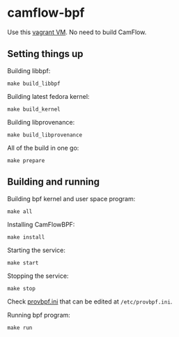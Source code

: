 # camflow-bpf

Use this [vagrant VM](https://github.com/CamFlow/vagrant/tree/master/dev-fedora).
No need to build CamFlow.

## Setting things up

Building libbpf:
```
make build_libbpf
```

Building latest fedora kernel:
```
make build_kernel
```

Building libprovenance:
```
make build_libprovenance
```

All of the build in one go:
```
make prepare
```

## Building and running

Building bpf kernel and user space program:
```
make all
```

Installing CamFlowBPF:
```
make install
```

Starting the service:
```
make start
```

Stopping the service:
```
make stop
```

Check [provbpf.ini](provbpf.ini) that can be edited at `/etc/provbpf.ini`.

Running bpf program:
```
make run
```
